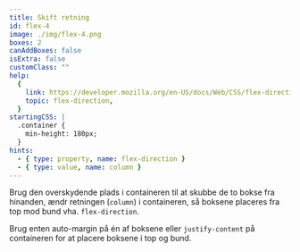 ```yaml
---
title: Skift retning
id: flex-4
image: ./img/flex-4.png
boxes: 2
canAddBoxes: false
isExtra: false
customClass: ""
help:
  {
    link: https://developer.mozilla.org/en-US/docs/Web/CSS/flex-direction,
    topic: flex-direction,
  }
startingCSS: |
  .container {
    min-height: 180px;
  }
hints:
  - { type: property, name: flex-direction }
  - { type: value, name: column }
---
```


Brug den overskydende plads i containeren til at skubbe de to bokse fra hinanden, ændr retningen (`column`) i containeren, så boksene placeres fra top mod bund vha. `flex-direction`.

Brug enten auto-margin på én af boksene eller `justify-content` på containeren for at placere boksene i top og bund.
